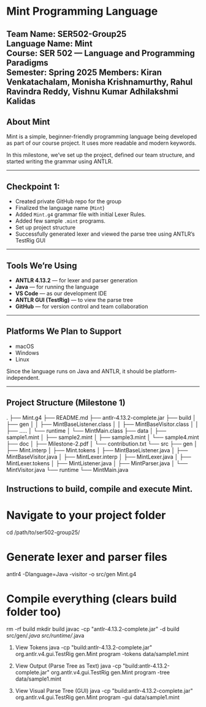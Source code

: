 # Mint Programming Language

**Team Name**: SER502-Group25  
**Language Name**: Mint  
**Course**: SER 502 — Language and Programming Paradigms  
**Semester**: Spring 2025
**Members**: Kiran Venkatachalam, Monisha Krishnamurthy, Rahul Ravindra Reddy, Vishnu Kumar Adhilakshmi Kalidas
---

## About Mint

Mint is a simple, beginner-friendly programming language being developed as part of our course project. It uses more readable and modern keywords.

In this milestone, we’ve set up the project, defined our team structure, and started writing the grammar using ANTLR.

---

## Checkpoint 1:

- Created private GitHub repo for the group  
- Finalized the language name (`Mint`)  
- Added `Mint.g4` grammar file with initial Lexer Rules.
- Added few sample `.mint` programs.  
- Set up project structure  
- Successfully generated lexer and viewed the parse tree using ANTLR’s TestRig GUI

---

## Tools We’re Using

- **ANTLR 4.13.2** — for lexer and parser generation  
- **Java** — for running the language  
- **VS Code** — as our development IDE  
- **ANTLR GUI (TestRig)** — to view the parse tree  
- **GitHub** — for version control and team collaboration

---

## Platforms We Plan to Support

- macOS  
- Windows  
- Linux

Since the language runs on Java and ANTLR, it should be platform-independent.

---

## Project Structure (Milestone 1)
.
├── Mint.g4
├── README.md
├── antlr-4.13.2-complete.jar
├── build
│   ├── gen
│   │   ├── MintBaseListener.class
│   │   ├── MintBaseVisitor.class
│   │   ├── .....
│   └── runtime
│       └── MintMain.class
├── data
│   ├── sample1.mint
│   ├── sample2.mint
│   ├── sample3.mint
│   └── sample4.mint
├── doc
│   ├── Milestone-2.pdf
│   └── contribution.txt
└── src
    ├── gen
    │   ├── Mint.interp
    │   ├── Mint.tokens
    │   ├── MintBaseListener.java
    │   ├── MintBaseVisitor.java
    │   ├── MintLexer.interp
    │   ├── MintLexer.java
    │   ├── MintLexer.tokens
    │   ├── MintListener.java
    │   ├── MintParser.java
    │   └── MintVisitor.java
    └── runtime
        └── MintMain.java

## Instructions to build, compile and execute Mint.

# Navigate to your project folder
cd /path/to/ser502-group25/

# Generate lexer and parser files
antlr4 -Dlanguage=Java -visitor -o src/gen Mint.g4

# Compile everything (clears build folder too)
rm -rf build
mkdir build
javac -cp "antlr-4.13.2-complete.jar" -d build src/gen/*.java src/runtime/*.java

1. View Tokens
java -cp "build:antlr-4.13.2-complete.jar" org.antlr.v4.gui.TestRig gen.Mint program -tokens data/sample1.mint

2. View Output (Parse Tree as Text)
java -cp "build:antlr-4.13.2-complete.jar" org.antlr.v4.gui.TestRig gen.Mint program -tree data/sample1.mint

3. View Visual Parse Tree (GUI)
java -cp "build:antlr-4.13.2-complete.jar" org.antlr.v4.gui.TestRig gen.Mint program -gui data/sample1.mint